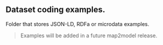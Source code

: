 ## Dataset coding examples. 
Folder that stores JSON-LD, RDFa or microdata examples.
>Examples will be added in a future map2model release.
